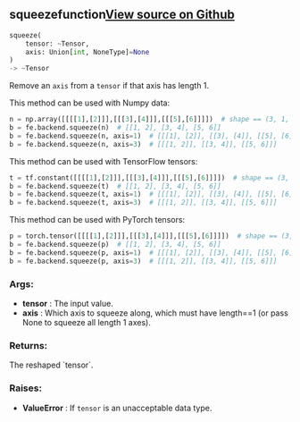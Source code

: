 ## squeeze<span class="tag">function</span><a class="sourcelink" href=https://github.com/fastestimator/fastestimator/blob/r1.1/fastestimator/backend/squeeze.py/#L24-L71>View source on Github</a>
```python
squeeze(
	tensor: ~Tensor,
	axis: Union[int, NoneType]=None
)
-> ~Tensor
```
Remove an `axis` from a `tensor` if that axis has length 1.

This method can be used with Numpy data:
```python
n = np.array([[[[1],[2]]],[[[3],[4]]],[[[5],[6]]]])  # shape == (3, 1, 2, 1)
b = fe.backend.squeeze(n)  # [[1, 2], [3, 4], [5, 6]]
b = fe.backend.squeeze(n, axis=1)  # [[[1], [2]], [[3], [4]], [[5], [6]]]
b = fe.backend.squeeze(n, axis=3)  # [[[1, 2]], [[3, 4]], [[5, 6]]]
```

This method can be used with TensorFlow tensors:
```python
t = tf.constant([[[[1],[2]]],[[[3],[4]]],[[[5],[6]]]])  # shape == (3, 1, 2, 1)
b = fe.backend.squeeze(t)  # [[1, 2], [3, 4], [5, 6]]
b = fe.backend.squeeze(t, axis=1)  # [[[1], [2]], [[3], [4]], [[5], [6]]]
b = fe.backend.squeeze(t, axis=3)  # [[[1, 2]], [[3, 4]], [[5, 6]]]
```

This method can be used with PyTorch tensors:
```python
p = torch.tensor([[[[1],[2]]],[[[3],[4]]],[[[5],[6]]]])  # shape == (3, 1, 2, 1)
b = fe.backend.squeeze(p)  # [[1, 2], [3, 4], [5, 6]]
b = fe.backend.squeeze(p, axis=1)  # [[[1], [2]], [[3], [4]], [[5], [6]]]
b = fe.backend.squeeze(p, axis=3)  # [[[1, 2]], [[3, 4]], [[5, 6]]]
```


<h3>Args:</h3>

* **tensor** :  The input value.
* **axis** :  Which axis to squeeze along, which must have length==1 (or pass None to squeeze all length 1 axes).

<h3>Returns:</h3>
    The reshaped `tensor`.

<h3>Raises:</h3>

* **ValueError** :  If `tensor` is an unacceptable data type.

